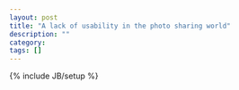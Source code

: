 ```yaml
---
layout: post
title: "A lack of usability in the photo sharing world"
description: ""
category: 
tags: []
---
```

{% include JB/setup %}

